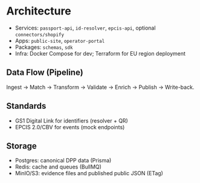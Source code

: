 # Architecture

- Services: `passport-api`, `id-resolver`, `epcis-api`, optional `connectors/shopify`
- Apps: `public-site`, `operator-portal`
- Packages: `schemas`, `sdk`
- Infra: Docker Compose for dev; Terraform for EU region deployment

## Data Flow (Pipeline)
Ingest → Match → Transform → Validate → Enrich → Publish → Write-back.

## Standards
- GS1 Digital Link for identifiers (resolver + QR)
- EPCIS 2.0/CBV for events (mock endpoints)

## Storage
- Postgres: canonical DPP data (Prisma)
- Redis: cache and queues (BullMQ)
- MinIO/S3: evidence files and published public JSON (ETag)